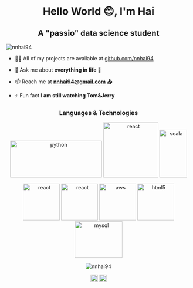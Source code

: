 <h1 align="center">Hello World 😊, I'm Hai</h1>
<h2 align="center">A "passio" data science student</h2>
<p align="left"> <img src="https://komarev.com/ghpvc/?username=nnhai94" alt="nnhai94" /> </p>

- 👨‍💻 All of my projects are available at [github.com/nnhai94](github.com/nnhai94)

- 💬 Ask me about **everything in life 💌**

- 📫 Reach me at **nnhai94@gmail.com 📤**

- ⚡ Fun fact **I am still watching Tom&Jerry**

<h3 align="center">Languages & Technologies</h3>

<p align="center"><img src="https://www.python.org/static/community_logos/python-logo-inkscape.svg" alt="python" width="250" height="100"/>          <img 
src="https://rstudio.com/wp-content/uploads/2018/10/RStudio-Logo-flat.svg" alt="react" width="150" height="150"/>          <img 
src="https://www.scala-lang.org/resources/img/frontpage/scala-spiral.png" alt="scala" width="75" height="130"/></p>
<p align="center"><img src="https://upload.wikimedia.org/wikipedia/commons/a/a7/React-icon.svg" alt="react" width="100" height="100"/>        <img src="https://cdn.worldvectorlogo.com/logos/css3.svg" alt="react" width="100" height="100"/>          <img src="https://upload.wikimedia.org/wikipedia/commons/9/93/Amazon_Web_Services_Logo.svg" alt="aws" width="100" height="100"/>          <img src="https://upload.wikimedia.org/wikipedia/commons/6/61/HTML5_logo_and_wordmark.svg" alt="html5" width="100" height="100"/>          <img src="https://www.mysql.com/common/logos/logo-mysql-170x115.png" alt="mysql" width="130" height="100"/> </p>
<p align="center"> <img src="https://github-readme-stats.vercel.app/api?username=nnhai94&show_icons=true" alt="nnhai94" /> </p>

<p align="center">
<a href="https://linkedin.com/in/hai3299" target="blank"><img align="center" src="https://cdn.jsdelivr.net/npm/simple-icons@3.0.1/icons/linkedin.svg" alt="hai3299" height="20" width="20" /></a>
<a href="https://instagram.com/ngaingochuyen" target="blank"><img align="center" src="https://cdn.jsdelivr.net/npm/simple-icons@3.0.1/icons/instagram.svg" alt="ngaingochuyen" height="20" width="20" /></a>
</p>
